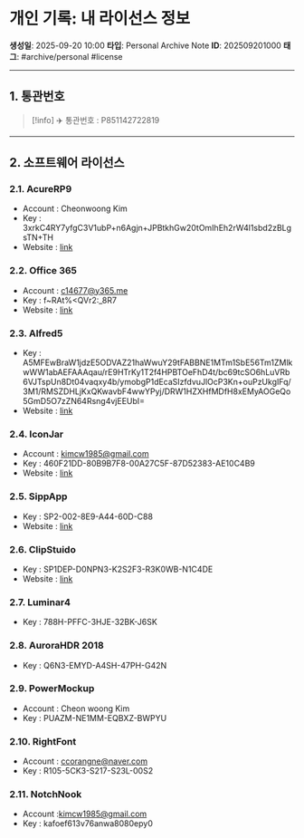 # 개인 기록: 내 라이선스 정보

**생성일**: 2025-09-20 10:00
**타입**: Personal Archive Note
**ID**: 202509201000
**태그**: #archive/personal #license

---

## 1. 통관번호

> [!info]
> ✈️ 통관번호 : P851142722819

---

## 2. 소프트웨어 라이선스

### 2.1. AcureRP9
- Account : Cheonwoong Kim
- Key : 3xrkC4RY7yfgC3V1ubP+n6Agjn+JPBtkhGw20tOmIhEh2rW4l1sbd2zBLgsTN+TH
- Website : [link](https://www.axure.com/release-history/rp9)

### 2.2. Office 365
- Account : c14677@y365.me
- Key : f~RAt%<QVr2:_8R7
- Website : [link](https://www.microsoft.com/ko-kr/microsoft-365)

### 2.3. Alfred5
- Key : A5MFEwBraW1jdzE5ODVAZ21haWwuY29tFABBNE1MTm1SbE56Tm1ZMlkwWW1abAEFAAAqau/rE9HTrKy1T2f4HPBTOeFhD4t/bc69tcSO6hLuVRb6VJTspUn8Dt04vaqxy4b/ymobgP1dEcaSIzfdvuJlOcP3Kn+ouPzUkgIFq/3M1/RMSZDHLjKxQKwavbF4wwYPyj/DRW1HZXHfMDfH8xEMyAOGeQo5GmD5O7zZN64Rsng4vjEEUbI=
- Website : [link](https://www.alfredapp.com)

### 2.4. IconJar
- Account : kimcw1985@gmail.com
- Key : 460F21DD-80B9B7F8-00A27C5F-87D52383-AE10C4B9
- Website : [link](https://geticonjar.com)

### 2.5. SippApp
- Key : SP2-002-8E9-A44-60D-C88
- Website : [link](https://sipapp.io)

### 2.6. ClipStuido
- Key : SP1DEP-D0NPN3-K2S2F3-R3K0WB-N1C4DE
- Website : [link](https://www.clipstudio.net/kr/)

### 2.7. Luminar4
- Key : 788H-PFFC-3HJE-32BK-J6SK

### 2.8. AuroraHDR 2018
- Key : Q6N3-EMYD-A4SH-47PH-G42N

### 2.9. PowerMockup
- Account : Cheon woong Kim
- Key : PUAZM-NE1MM-EQBXZ-BWPYU

### 2.10. RightFont
- Account : ccorangne@naver.com
- Key : R105-5CK3-S217-S23L-00S2

### 2.11. NotchNook
- Account :kimcw1985@gmail.com
- Key : kafoef613v76anwa8080epy0